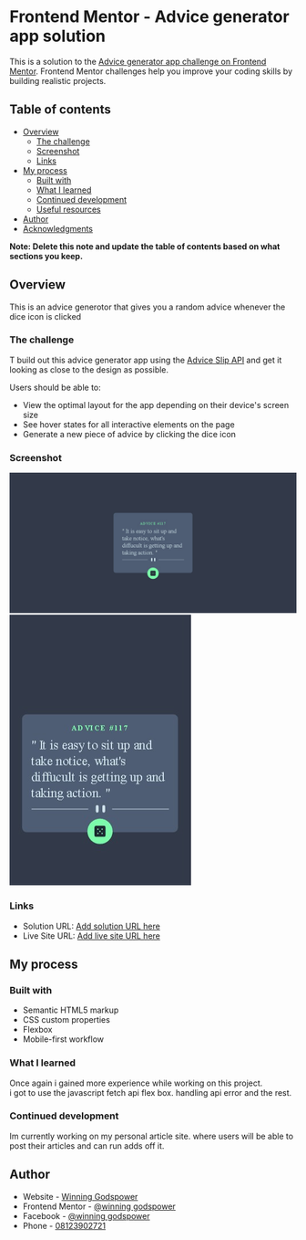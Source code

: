 # Frontend Mentor - Advice generator app solution

This is a solution to the [Advice generator app challenge on Frontend Mentor](https://www.frontendmentor.io/challenges/advice-generator-app-QdUG-13db). Frontend Mentor challenges help you improve your coding skills by building realistic projects.

## Table of contents

- [Overview](#overview)
  - [The challenge](#the-challenge)
  - [Screenshot](#screenshot)
  - [Links](#links)
- [My process](#my-process)
  - [Built with](#built-with)
  - [What I learned](#what-i-learned)
  - [Continued development](#continued-development)
  - [Useful resources](#useful-resources)
- [Author](#author)
- [Acknowledgments](#acknowledgments)

**Note: Delete this note and update the table of contents based on what sections you keep.**

## Overview
This is an advice generotor that gives you a random advice whenever the dice icon is clicked


### The challenge
T build out this advice generator app using the [Advice Slip API](https://api.adviceslip.com) and get it looking as close to the design as possible.

Users should be able to:

- View the optimal layout for the app depending on their device's screen size
- See hover states for all interactive elements on the page
- Generate a new piece of advice by clicking the dice icon


### Screenshot

![](./screenshots/desktop-view.png)
![](./screenshots/mobile-view.png)

### Links

- Solution URL: [Add solution URL here](https://your-solution-url.com)
- Live Site URL: [Add live site URL here](https://your-live-site-url.com)

## My process

### Built with

- Semantic HTML5 markup
- CSS custom properties
- Flexbox
- Mobile-first workflow


### What I learned
Once again i gained more experience while working on this project.  
i got to use the javascript fetch api flex box. handling api error and the rest.


### Continued development
Im currently working on my personal article site. where users will be able to post their articles and can run adds off it.

## Author

- Website - [Winning Godspower](https://winningtech.tk)
- Frontend Mentor - [@winning godspower](https://www.frontendmentor.io/profile/winninggodspower)
- Facebook - [@winning godspower](https://www.facebook.com/winninggodspower)
- Phone - <a href="tel:+2348123902721">08123902721</a>